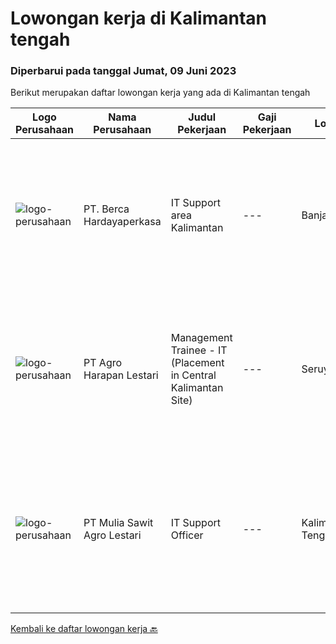 
  # Lowongan kerja di Kalimantan tengah

  ### Diperbarui pada tanggal Jumat, 09 Juni 2023

  Berikut merupakan daftar lowongan kerja yang ada di Kalimantan tengah

  |Logo Perusahaan | Nama Perusahaan | Judul Pekerjaan | Gaji Pekerjaan | Lokasi | Deskripsi | Tanggal diunggah | Pranala |
  | -------------- | --------------- | --------------- | --------- | --------- | -------------- | ------- | ----------- |
  |![logo-perusahaan](https://image-service-cdn.seek.com.au/6a76252207cfed561e664c874d4631f4aefd8409/ee4dce1061f3f616224767ad58cb2fc751b8d2dc)|PT. Berca Hardayaperkasa|IT Support area Kalimantan|---|Banjarmasin|Tugas &amp; Tanggung Jawab: Melakukan support helpdesk kepada seluruh karyawan (join domain, data migration, etc.) Melakukan analisa...|Selasa, 23 Mei 2023|https://www.jobstreet.co.id/id/job/it-support-area-kalimantan-4343390?token=0~ac3fb32b-05dc-4bb3-be00-3d4588e18c17&sectionRank=1&jobId=jobstreet-id-job-4343390|
|![logo-perusahaan](https://image-service-cdn.seek.com.au/cf504cf0fd63cff79d8947c0ec301d1bfb683f57/ee4dce1061f3f616224767ad58cb2fc751b8d2dc)|PT Agro Harapan Lestari|Management Trainee - IT (Placement in Central Kalimantan Site)|---|Seruyan|Responsible for the validation, entry, and maintenance of data master in WPS and OPFO (Employee Master, Rate Master, etc) Help in administrative job...|Senin, 22 Mei 2023|https://www.jobstreet.co.id/id/job/management-trainee-it-placement-in-central-kalimantan-site-4342701?token=0~ac3fb32b-05dc-4bb3-be00-3d4588e18c17&sectionRank=2&jobId=jobstreet-id-job-4342701|
|![logo-perusahaan](https://image-service-cdn.seek.com.au/fcb2c1029f1bf342333c08fca823223788733ae5/ee4dce1061f3f616224767ad58cb2fc751b8d2dc)|PT Mulia Sawit Agro Lestari|IT Support Officer|---|Kalimantan Tengah|Kualifikasi SMK/D3 bidang Ilmu Komputer Bersedia ditempatkan di site (Kalimantan Tengah) Mengerti Windows System, Linux System, Networking,...|Kamis, 11 Mei 2023|https://www.jobstreet.co.id/id/job/it-support-officer-4330144?token=0~ac3fb32b-05dc-4bb3-be00-3d4588e18c17&sectionRank=3&jobId=jobstreet-id-job-4330144|


  [Kembali ke daftar lowongan kerja 🔙](../README.md#daftar-lowongan-kerja)
  